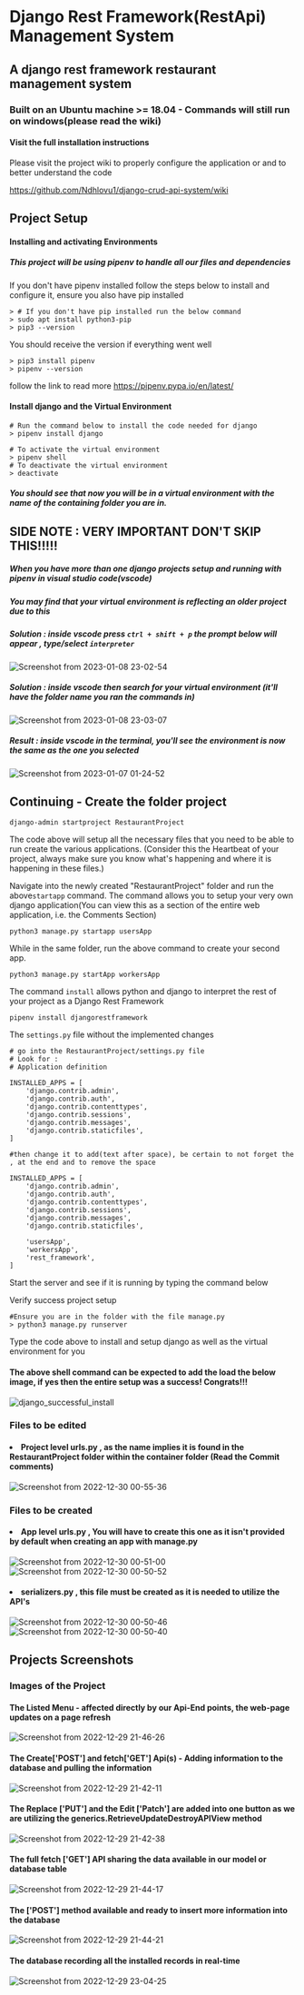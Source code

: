 # Django Rest Framework(RestApi) Management System
## A django rest framework restaurant management system
### Built on an Ubuntu machine >= 18.04 - Commands will still run on windows(please read the wiki)

#### Visit the full installation instructions

Please visit the project wiki to properly configure the application or and to better understand the code

https://github.com/Ndhlovu1/django-crud-api-system/wiki

## Project Setup
#### Installing and activating Environments
##### This project will be using pipenv to handle all our files and dependencies
If you don't have pipenv installed follow the steps below to install and configure it, ensure you also have pip installed

```shell
> # If you don't have pip installed run the below command
> sudo apt install python3-pip
> pip3 --version

```
You should receive the version if everything went well

```shell
> pip3 install pipenv
> pipenv --version

```

follow the link to read more
https://pipenv.pypa.io/en/latest/

#### Install django and the Virtual Environment
```shell
# Run the command below to install the code needed for django
> pipenv install django
```

```shell
# To activate the virtual environment
> pipenv shell
# To deactivate the virtual environment
> deactivate
```
##### You should see that now you will be in a virtual environment with the name of the containing folder you are in.

## SIDE NOTE : VERY IMPORTANT DON'T SKIP THIS!!!!!
##### When you have more than one django projects setup and running with pipenv in visual studio code(vscode)
##### You may find that your virtual environment is reflecting an older project due to this 
##### Solution : inside vscode press ``` ctrl + shift + p ``` the prompt below will appear , type/select ``` interpreter ```
![Screenshot from 2023-01-08 23-02-54](https://user-images.githubusercontent.com/46927702/211219133-5b4be1bb-9efb-41ed-afb0-5c345de184eb.png)

##### Solution : inside vscode then search for your virtual environment (it'll have the folder name you ran the commands in)
![Screenshot from 2023-01-08 23-03-07](https://user-images.githubusercontent.com/46927702/211219214-fd28189b-efd1-4d96-a2e0-a16a32b6f366.png)

##### Result : inside vscode in the terminal, you'll see the environment is now the same as the one you selected
![Screenshot from 2023-01-07 01-24-52](https://user-images.githubusercontent.com/46927702/211116197-f62f1ead-30a9-419f-b448-81d285660eee.png)

## Continuing - Create the folder project
```shell 
django-admin startproject RestaurantProject
```
The code above will setup all the necessary files that you need to be able to run create the various applications. (Consider this the Heartbeat of your project, always make sure you know what's happening and where it is happening in these files.)

Navigate into the newly created "RestaurantProject" folder and run the above```startapp```  command.
The command allows you to setup your very own django application(You can view this as a section of the entire web application, i.e. the Comments Section)

```python3
python3 manage.py startapp usersApp
```
While in the same folder, run the above command to create your second app.
```python3
python3 manage.py startApp workersApp
```
The command ```install```  allows python and django to interpret the rest of your project as a Django Rest Framework

```shell
pipenv install djangorestframework
```
The ```settings.py``` file without the implemented changes

```python3
# go into the RestaurantProject/settings.py file 
# Look for :
# Application definition

INSTALLED_APPS = [
    'django.contrib.admin',
    'django.contrib.auth',
    'django.contrib.contenttypes',
    'django.contrib.sessions',
    'django.contrib.messages',
    'django.contrib.staticfiles',
]

#then change it to add(text after space), be certain to not forget the , at the end and to remove the space

INSTALLED_APPS = [
    'django.contrib.admin',
    'django.contrib.auth',
    'django.contrib.contenttypes',
    'django.contrib.sessions',
    'django.contrib.messages',
    'django.contrib.staticfiles',
    
    'usersApp',
    'workersApp',
    'rest_framework',
]

```
Start the server and see if it is running by typing the command below

Verify success project setup
```shell
#Ensure you are in the folder with the file manage.py
> python3 manage.py runserver
```
Type the code above to install and setup django as well as the virtual environment for you
#### The above shell command can be expected to add the load the below image, if yes then the entire setup was a success! Congrats!!!

![django_successful_install](https://user-images.githubusercontent.com/46927702/210017141-7324a12d-3cd8-455a-9df2-48e6eda83f01.png)


### Files to be edited
#### <li>Project level urls.py , as the name implies it is found in the RestaurantProject folder within the container folder (Read the Commit comments)</li>

![Screenshot from 2022-12-30 00-55-36](https://user-images.githubusercontent.com/46927702/210018920-47381fe5-4a18-46f4-b1a5-12d8325b883c.png)


 
 ### Files to be created
 #### <li>App level urls.py , You will have to create this one as it isn't provided by default when creating an app with manage.py</li>

![Screenshot from 2022-12-30 00-51-00](https://user-images.githubusercontent.com/46927702/210018700-805d9a42-4317-44f4-b589-e87d7479ab97.png)
![Screenshot from 2022-12-30 00-50-52](https://user-images.githubusercontent.com/46927702/210018697-336119df-cdcd-47e0-a3e4-d18f7c82db06.png)


#### <li> serializers.py , this file must be created as it is needed to utilize the API's</li>

![Screenshot from 2022-12-30 00-50-46](https://user-images.githubusercontent.com/46927702/210018751-ed8269c5-34c1-4afa-a8eb-864e712fb857.png)
![Screenshot from 2022-12-30 00-50-40](https://user-images.githubusercontent.com/46927702/210018746-bfccd773-aca7-4a1b-b71e-54de31ff0fff.png)


## Projects Screenshots

### Images of the Project

#### The Listed Menu - affected directly by our Api-End points, the web-page updates on a page refresh
![Screenshot from 2022-12-29 21-46-26](https://user-images.githubusercontent.com/46927702/210011079-bc504e08-03a4-4e9a-8fe3-282233fa0194.png)


#### The Create['POST'] and fetch['GET'] Api(s) - Adding information to the database and pulling the information
![Screenshot from 2022-12-29 21-42-11](https://user-images.githubusercontent.com/46927702/210011332-a9d66d35-ca23-432c-b4cb-c8611504af44.png)


#### The Replace ['PUT'] and the Edit ['Patch'] are added into one button as we are utilizing the generics.RetrieveUpdateDestroyAPIView method
![Screenshot from 2022-12-29 21-42-38](https://user-images.githubusercontent.com/46927702/210011593-94afc907-2f8e-4a3a-b67f-99b487e018bc.png)


#### The full fetch ['GET'] API sharing the data available in our model or database table
![Screenshot from 2022-12-29 21-44-17](https://user-images.githubusercontent.com/46927702/210011673-0f24a1f8-aad6-44cd-9a04-f6c1a254b6ed.png)


#### The ['POST'] method available and ready to insert more information into the database
![Screenshot from 2022-12-29 21-44-21](https://user-images.githubusercontent.com/46927702/210011984-0266ab74-840e-48e4-ae96-47335941c8da.png)

#### The database recording all the installed records in real-time
![Screenshot from 2022-12-29 23-04-25](https://user-images.githubusercontent.com/46927702/210012043-948f925f-71e2-485d-978a-6ce8f9281177.png)



